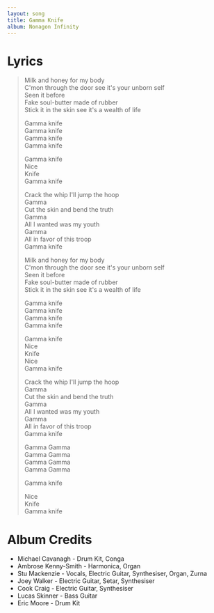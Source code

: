 ```yaml
---
layout: song
title: Gamma Knife
album: Nonagon Infinity
---
```


# Lyrics

> Milk and honey for my body  
> C'mon through the door see it's your unborn self  
> Seen it before  
> Fake soul-butter made of rubber  
> Stick it in the skin see it's a wealth of life  
>  
> Gamma knife  
> Gamma knife  
> Gamma knife  
> Gamma knife  
>  
> Gamma knife  
> Nice  
> Knife  
> Gamma knife  
>  
> Crack the whip I'll jump the hoop  
> Gamma  
> Cut the skin and bend the truth  
> Gamma  
> All I wanted was my youth  
> Gamma  
> All in favor of this troop  
> Gamma knife  
>  
> Milk and honey for my body  
> C'mon through the door see it's your unborn self  
> Seen it before  
> Fake soul-butter made of rubber  
> Stick it in the skin see it's a wealth of life  
>  
> Gamma knife  
> Gamma knife  
> Gamma knife  
> Gamma knife  
>  
> Gamma knife  
> Nice  
> Knife  
> Nice  
> Gamma knife  
>  
> Crack the whip I'll jump the hoop  
> Gamma  
> Cut the skin and bend the truth  
> Gamma  
> All I wanted was my youth  
> Gamma  
> All in favor of this troop  
> Gamma knife  
>  
> Gamma Gamma  
> Gamma Gamma  
> Gamma Gamma  
> Gamma Gamma  
>  
> Gamma knife  
>  
> Nice  
> Knife  
> Gamma knife  

# Album Credits

* Michael Cavanagh - Drum Kit, Conga
* Ambrose Kenny-Smith - Harmonica, Organ
* Stu Mackenzie - Vocals, Electric Guitar, Synthesiser, Organ, Zurna
* Joey Walker - Electric Guitar, Setar, Synthesiser
* Cook Craig - Electric Guitar, Synthesiser
* Lucas Skinner - Bass Guitar
* Eric Moore - Drum Kit
